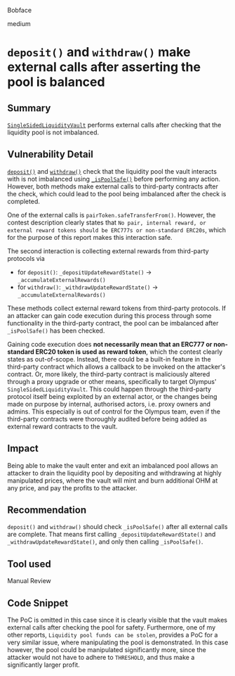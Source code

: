 Bobface

medium

# `deposit()` and `withdraw()` make external calls after asserting the pool is balanced

## Summary
[`SingleSidedLiquidityVault`](https://github.com/sherlock-audit/2023-02-olympus/blob/main/src/policies/lending/abstracts/SingleSidedLiquidityVault.sol) performs external calls after checking that the liquidity pool is not imbalanced.


## Vulnerability Detail
[`deposit()`](https://github.com/sherlock-audit/2023-02-olympus/blob/main/src/policies/lending/abstracts/SingleSidedLiquidityVault.sol#L187) and [`withdraw()`](https://github.com/sherlock-audit/2023-02-olympus/blob/main/src/policies/lending/abstracts/SingleSidedLiquidityVault.sol#L252) check that the liquidity pool the vault interacts with is not imbalanced using [`_isPoolSafe()`](https://github.com/sherlock-audit/2023-02-olympus/blob/main/src/policies/lending/abstracts/SingleSidedLiquidityVault.sol#L411) before performing any action. However, both methods make external calls to third-party contracts after the check, which could lead to the pool being imbalanced after the check is completed.

One of the external calls is `pairToken.safeTransferFrom()`. However, the contest description clearly states that `No pair, internal reward, or external reward tokens should be ERC777s or non-standard ERC20s`, which for the purpose of this report makes this interaction safe.

The second interaction is collecting external rewards from third-party protocols via
- for `deposit()`: `_depositUpdateRewardState()` -> `_accumulateExternalRewards()` 
- for `withdraw()`: `_withdrawUpdateRewardState()` -> `_accumulateExternalRewards()`

These methods collect external reward tokens from third-party protocols. If an attacker can gain code execution during this process through some functionality in the third-party contract, the pool can be imbalanced after `_isPoolSafe()` has been checked.

Gaining code execution does **not necessarily mean that an ERC777 or non-standard ERC20 token is used as reward token**, which the contest clearly states as out-of-scope. Instead, there could be a built-in feature in the third-party contract which allows a callback to be invoked on the attacker's contract. Or, more likely, the third-party contract is maliciously altered through a proxy upgrade or other means, specifically to target Olympus' `SingleSidedLiquidityVault`. This could happen through the third-party protocol itself being exploited by an external actor, or the changes being made on purpose by internal, authorised actors, i.e. proxy owners and admins. This especially is out of control for the Olympus team, even if the third-party contracts were thoroughly audited before being added as external reward contracts to the vault.

## Impact
Being able to make the vault enter and exit an imbalanced pool allows an attacker to drain the liquidity pool by depositing and withdrawing at highly manipulated prices, where the vault will mint and burn additional OHM at any price, and pay the profits to the attacker. 

## Recommendation
`deposit()` and `withdraw()` should check `_isPoolSafe()` after all external calls are complete. That means first calling `_depositUpdateRewardState()` and `_withdrawUpdateRewardState()`, and only then calling `_isPoolSafe()`.

## Tool used

Manual Review

## Code Snippet
The PoC is omitted in this case since it is clearly visible that the vault makes external calls after checking the pool for safety. Furthermore, one of my other reports, `Liquidity pool funds can be stolen`, provides a PoC for a very similar issue, where manipulating the pool is demonstrated. In this case however, the pool could be manipulated significantly more, since the attacker would not have to adhere to `THRESHOLD`, and thus make a significantly larger profit.